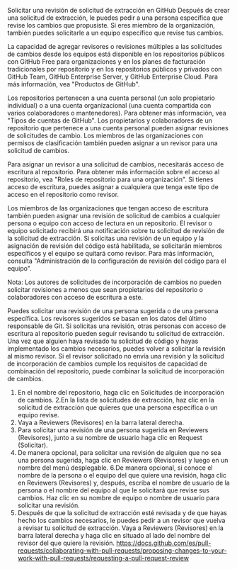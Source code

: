 Solicitar una revisión de solicitud de extracción en GitHub
Después de crear una solicitud de extracción, le puedes pedir a una persona específica que revise los cambios que propusiste. Si eres miembro de la organización, también puedes solicitarle a un equipo específico que revise tus cambios.

La capacidad de agregar revisores o revisiones múltiples a las solicitudes de cambios desde los equipos está disponible en los repositorios públicos con GitHub Free para organizaciones y en los planes de facturación tradicionales por repositorio y en los repositorios públicos y privados con GitHub Team, GitHub Enterprise Server, y GitHub Enterprise Cloud. Para más información, vea "Productos de GitHub".

Los repositorios pertenecen a una cuenta personal (un solo propietario individual) o a una cuenta organizacional (una cuenta compartida con varios colaboradores o mantenedores). Para obtener más información, vea "Tipos de cuentas de GitHub". Los propietarios y colaboradores de un repositorio que pertenece a una cuenta personal pueden asignar revisiones de solicitudes de cambio. Los miembros de las organizaciones con permisos de clasificación también pueden asignar a un revisor para una solicitud de cambios.

Para asignar un revisor a una solicitud de cambios, necesitarás acceso de escritura al repositorio. Para obtener más información sobre el acceso al repositorio, vea "Roles de repositorio para una organización". Si tienes acceso de escritura, puedes asignar a cualquiera que tenga este tipo de acceso en el repositorio como revisor.

Los miembros de las organizaciones que tengan acceso de escritura también pueden asignar una revisión de solicitud de cambios a cualquier persona o equipo con acceso de lectura en un repositorio. El revisor o equipo solicitado recibirá una notificación sobre tu solicitud de revisión de la solicitud de extracción. Si solicitas una revisión de un equipo y la asignación de revisión del código está habilitada, se solicitarán miembros específicos y el equipo se quitará como revisor. Para más información, consulta "Administración de la configuración de revisión del código para el equipo".

Nota: Los autores de solicitudes de incorporación de cambios no pueden solicitar revisiones a menos que sean propietarios del repositorio o colaboradores con acceso de escritura a este.

Puedes solicitar una revisión de una persona sugerida o de una persona específica. Los revisores sugeridos se basan en los datos del último responsable de Git. Si solicitas una revisión, otras personas con acceso de escritura al repositorio pueden seguir revisando tu solicitud de extracción. Una vez que alguien haya revisado tu solicitud de código y hayas implementado los cambios necesarios, puedes volver a solicitar la revisión al mismo revisor. Si el revisor solicitado no envía una revisión y la solicitud de incorporación de cambios cumple los requisitos de capacidad de combinación del repositorio, puede combinar la solicitud de incorporación de cambios.

1. En el nombre del repositorio, haga clic en  Solicitudes de incorporación de cambios.
2.En la lista de solicitudes de extracción, haz clic en la solicitud de extracción que quieres que una persona específica o un equipo revise.
3. Vaya a Reviewers (Revisores) en la barra lateral derecha.
4. Para solicitar una revisión de una persona sugerida en Reviewers (Revisores), junto a su nombre de usuario haga clic en Request (Solicitar).
5. De manera opcional, para solicitar una revisión de alguien que no sea una persona sugerida, haga clic en Reviewers (Revisores) y luego en un nombre del menú desplegable.
6.De manera opcional, si conoce el nombre de la persona o el equipo del que quiere una revisión, haga clic en Reviewers (Revisores) y, después, escriba el nombre de usuario de la persona o el nombre del equipo al que le solicitará que revise sus cambios. Haz clic en su nombre de equipo o nombre de usuario para solicitar una revisión.
7. Después de que la solicitud de extracción esté revisada y de que hayas hecho los cambios necesarios, le puedes pedir a un revisor que vuelva a revisar tu solicitud de extracción. Vaya a Reviewers (Revisores) en la barra lateral derecha y haga clic en  situado al lado del nombre del revisor del que quiere la revisión.
https://docs.github.com/es/pull-requests/collaborating-with-pull-requests/proposing-changes-to-your-work-with-pull-requests/requesting-a-pull-request-review
